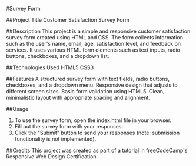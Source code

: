 #Survey Form

##Project Title
Customer Satisfaction Survey Form

##Description 
This project is a simple and responsive customer satisfaction survey form created using HTML and CSS. The form collects information such as the user's name, email, age, satisfaction level, and feedback on services. It uses various HTML form elements such as text inputs, radio buttons, checkboxes, and a dropdown list.

##Technologies Used
HTML5
CSS3

##Features
A structured survey form with text fields, radio buttons, checkboxes, and a dropdown menu.
Responsive design that adjusts to different screen sizes.
Basic form validation using HTML5.
Clean, minimalistic layout with appropriate spacing and alignment.

##Usage
1. To use the survey form, open the index.html file in your browser.
2. Fill out the survey form with your responses.
3. Click the "Submit" button to send your responses (note: submission functionality is not implemented).

##Credits
This project was created as part of a tutorial in freeCodeCamp's Responsive Web Design Certification.